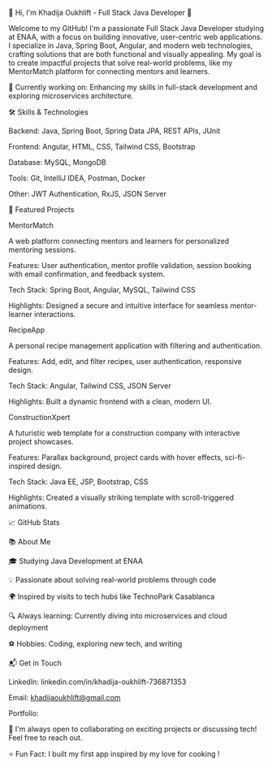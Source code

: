 
👋 Hi, I'm Khadija Oukhlift - Full Stack Java Developer 🚀

Welcome to my GitHub! I'm a passionate Full Stack Java Developer studying at ENAA, with a focus on building innovative, user-centric web applications. I specialize in Java, Spring Boot, Angular, and modern web technologies, crafting solutions that are both functional and visually appealing. My goal is to create impactful projects that solve real-world problems, like my MentorMatch platform for connecting mentors and learners.

🌟 Currently working on: Enhancing my skills in full-stack development and exploring microservices architecture.



🛠️ Skills & Technologies


Backend: Java, Spring Boot, Spring Data JPA, REST APIs, JUnit



Frontend: Angular, HTML, CSS, Tailwind CSS, Bootstrap



Database: MySQL, MongoDB



Tools: Git, IntelliJ IDEA, Postman, Docker



Other: JWT Authentication, RxJS, JSON Server



🌟 Featured Projects

MentorMatch

A web platform connecting mentors and learners for personalized mentoring sessions.


Features: User authentication, mentor profile validation, session booking with email confirmation, and feedback system.



Tech Stack: Spring Boot, Angular, MySQL, Tailwind CSS



Highlights: Designed a secure and intuitive interface for seamless mentor-learner interactions.

RecipeApp

A personal recipe management application with filtering and authentication.



Features: Add, edit, and filter recipes, user authentication, responsive design.



Tech Stack: Angular, Tailwind CSS, JSON Server



Highlights: Built a dynamic frontend with a clean, modern UI.

ConstructionXpert

A futuristic web template for a construction company with interactive project showcases.





Features: Parallax background, project cards with hover effects, sci-fi-inspired design.



Tech Stack: Java EE, JSP, Bootstrap, CSS



Highlights: Created a visually striking template with scroll-triggered animations.



📈 GitHub Stats


📚 About Me


🎓 Studying Java Development at ENAA



💡 Passionate about solving real-world problems through code



🌍 Inspired by visits to tech hubs like TechnoPark Casablanca



🔍 Always learning: Currently diving into microservices and cloud deployment



⚽ Hobbies: Coding, exploring new tech, and writing



📬 Get in Touch


LinkedIn: linkedin.com/in/khadija-oukhlift-736871353


Email: khadijaoukhlift@gmail.com


Portfolio: 

💬 I'm always open to collaborating on exciting projects or discussing tech! Feel free to reach out.



⭐️ Fun Fact: I built my first app inspired by my love for  cooking !

